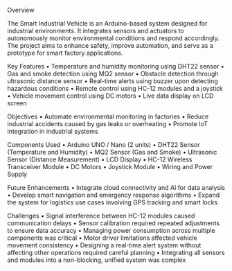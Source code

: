 Overview

The Smart Industrial Vehicle is an Arduino-based system designed for industrial environments. It integrates sensors and actuators to autonomously monitor environmental conditions and respond accordingly. The project aims to enhance safety, improve automation, and serve as a prototype for smart factory applications.

Key Features
	•	Temperature and humidity monitoring using DHT22 sensor
	•	Gas and smoke detection using MQ2 sensor
	•	Obstacle detection through ultrasonic distance sensor
	•	Real-time alerts using buzzer upon detecting hazardous conditions
	•	Remote control using HC-12 modules and a joystick
	•	Vehicle movement control using DC motors
	•	Live data display on LCD screen

Objectives
	•	Automate environmental monitoring in factories
	•	Reduce industrial accidents caused by gas leaks or overheating
	•	Promote IoT integration in industrial systems

Components Used
	•	Arduino UNO / Nano (2 units)
	•	DHT22 Sensor (Temperature and Humidity)
	•	MQ2 Sensor (Gas and Smoke)
	•	Ultrasonic Sensor (Distance Measurement)
	•	LCD Display
	•	HC-12 Wireless Transceiver Module
	•	DC Motors
	•	Joystick Module
	•	Wiring and Power Supply

Future Enhancements
	•	Integrate cloud connectivity and AI for data analysis
	•	Develop smart navigation and emergency response algorithms
	•	Expand the system for logistics use cases involving GPS tracking and smart locks

Challenges
	•	Signal interference between HC-12 modules caused communication delays
	•	Sensor calibration required repeated adjustments to ensure data accuracy
	•	Managing power consumption across multiple components was critical
	•	Motor driver limitations affected vehicle movement consistency
	•	Designing a real-time alert system without affecting other operations required careful planning
	•	Integrating all sensors and modules into a non-blocking, unified system was complex
